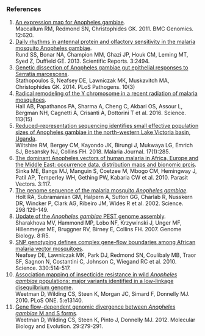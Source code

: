 ### References

1.  [An expression map for Anopheles
    gambiae](http://europepmc.org/abstract/MED/22185628).\
    Maccallum RM, Redmond SN, Christophides GK. 2011. BMC Genomics.
    12:620.
2.  [Daily rhythms in antennal protein and olfactory sensitivity in the
    malaria mosquito Anopheles
    gambiae](http://europepmc.org/abstract/MED/23986098).\
    Rund SS, Bonar NA, Champion MM, Ghazi JP, Houk CM, Leming MT, Syed
    Z, Duffield GE. 2013. Scientific Reports. 3:2494.
3.  [Genetic dissection of Anopheles gambiae gut epithelial responses to
    Serratia marcescens](http://europepmc.org/abstract/MED/24603764).\
    Stathopoulos S, Neafsey DE, Lawniczak MK, Muskavitch MA,
    Christophides GK. 2014. PLoS Pathogens. 10(3)
4.  [Radical remodeling of the Y chromosome in a recent radiation of
    malaria mosquitoes](http://europepmc.org/abstract/MED/27035980).\
    Hall AB, Papathanos PA, Sharma A, Cheng C, Akbari OS, Assour L,
    Bergman NH, Cagnetti A, Crisanti A, Dottorini T et al. 2016.
    Science. 113(15)
5.  [Reduced-representation sequencing identifies small effective
    population sizes of Anopheles gambiae in the north-western Lake
    Victoria basin,
    Uganda](http://europepmc.org/abstract/MED/30081911).\
    Wiltshire RM, Bergey CM, Kayondo JK, Birungi J, Mukwaya LG, Emrich
    SJ, Besansky NJ, Collins FH. 2018. Malaria Journal. 17(1):285.
6.  [The dominant Anopheles vectors of human malaria in Africa, Europe
    and the Middle East: occurrence data, distribution maps and bionomic
    prcis](http://europepmc.org/abstract/MED/21129198).\
    Sinka ME, Bangs MJ, Manguin S, Coetzee M, Mbogo CM, Hemingway J,
    Patil AP, Temperley WH, Gething PW, Kabaria CW et al. 2010. Parasit
    Vectors. 3:117.
7.  [The genome sequence of the malaria mosquito *Anopheles
    gambiae*](http://europepmc.org/abstract/MED/12364791).\
    Holt RA, Subramanian GM, Halpern A, Sutton GG, Charlab R, Nusskern
    DR, Wincker P, Clark AG, Ribeiro JM, Wides R et al. 2002. Science.
    298:129-149.
8.  [Update of the *Anopheles gambiae* PEST genome
    assembly](http://europepmc.org/abstract/MED/17210077).\
    Sharakhova MV, Hammond MP, Lobo NF, Krzywinski J, Unger MF,
    Hillenmeyer ME, Bruggner RV, Birney E, Collins FH. 2007. Genome
    Biology. 8:R5.
9.  [SNP genotyping defines complex gene-flow boundaries among African
    malaria vector
    mosquitoes](http://europepmc.org/abstract/MED/20966254).\
    Neafsey DE, Lawniczak MK, Park DJ, Redmond SN, Coulibaly MB, Traor
    SF, Sagnon N, Costantini C, Johnson C, Wiegand RC et al. 2010.
    Science. 330:514-517.
10. [Association mapping of insecticide resistance in wild *Anopheles
    gambiae* populations: major variants identified in a low-linkage
    disequilbrium genome](http://europepmc.org/abstract/MED/20976111).\
    Weetman D, Wilding CS, Steen K, Morgan JC, Simard F, Donnelly
    MJ. 2010. PLoS ONE. 5:e13140.
11. [Gene flow-dependent genomic divergence between *Anopheles gambiae*
    M and S forms](http://europepmc.org/abstract/MED/21836185).\
    Weetman D, Wilding CS, Steen K, Pinto J, Donnelly MJ. 2012.
    Molecular Biology and Evolution. 29:279-291.
